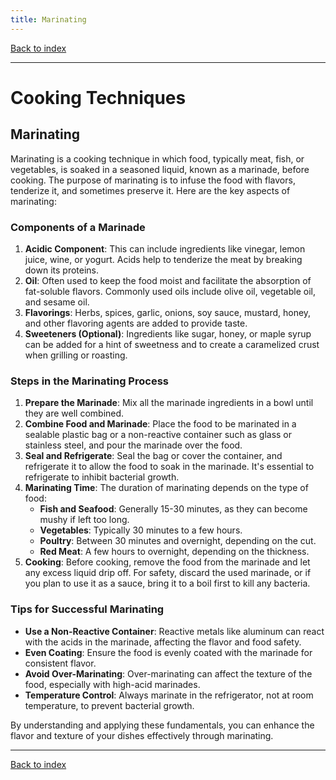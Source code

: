 ```yaml
---
title: Marinating
---
```


[Back to index](index.html)

---
# Cooking Techniques
## Marinating

Marinating is a cooking technique in which food, typically meat, fish, or vegetables, is soaked in a seasoned liquid, known as a marinade, before cooking. The purpose of marinating is to infuse the food with flavors, tenderize it, and sometimes preserve it. Here are the key aspects of marinating:

### Components of a Marinade
1. **Acidic Component**: This can include ingredients like vinegar, lemon juice, wine, or yogurt. Acids help to tenderize the meat by breaking down its proteins.
2. **Oil**: Often used to keep the food moist and facilitate the absorption of fat-soluble flavors. Commonly used oils include olive oil, vegetable oil, and sesame oil.
3. **Flavorings**: Herbs, spices, garlic, onions, soy sauce, mustard, honey, and other flavoring agents are added to provide taste.
4. **Sweeteners (Optional)**: Ingredients like sugar, honey, or maple syrup can be added for a hint of sweetness and to create a caramelized crust when grilling or roasting.

### Steps in the Marinating Process
1. **Prepare the Marinade**: Mix all the marinade ingredients in a bowl until they are well combined.
2. **Combine Food and Marinade**: Place the food to be marinated in a sealable plastic bag or a non-reactive container such as glass or stainless steel, and pour the marinade over the food.
3. **Seal and Refrigerate**: Seal the bag or cover the container, and refrigerate it to allow the food to soak in the marinade. It's essential to refrigerate to inhibit bacterial growth.
4. **Marinating Time**: The duration of marinating depends on the type of food:
   - **Fish and Seafood**: Generally 15-30 minutes, as they can become mushy if left too long.
   - **Vegetables**: Typically 30 minutes to a few hours.
   - **Poultry**: Between 30 minutes and overnight, depending on the cut.
   - **Red Meat**: A few hours to overnight, depending on the thickness.
5. **Cooking**: Before cooking, remove the food from the marinade and let any excess liquid drip off. For safety, discard the used marinade, or if you plan to use it as a sauce, bring it to a boil first to kill any bacteria.

### Tips for Successful Marinating
- **Use a Non-Reactive Container**: Reactive metals like aluminum can react with the acids in the marinade, affecting the flavor and food safety.
- **Even Coating**: Ensure the food is evenly coated with the marinade for consistent flavor.
- **Avoid Over-Marinating**: Over-marinating can affect the texture of the food, especially with high-acid marinades.
- **Temperature Control**: Always marinate in the refrigerator, not at room temperature, to prevent bacterial growth.

By understanding and applying these fundamentals, you can enhance the flavor and texture of your dishes effectively through marinating.

---
[Back to index](index.html)
